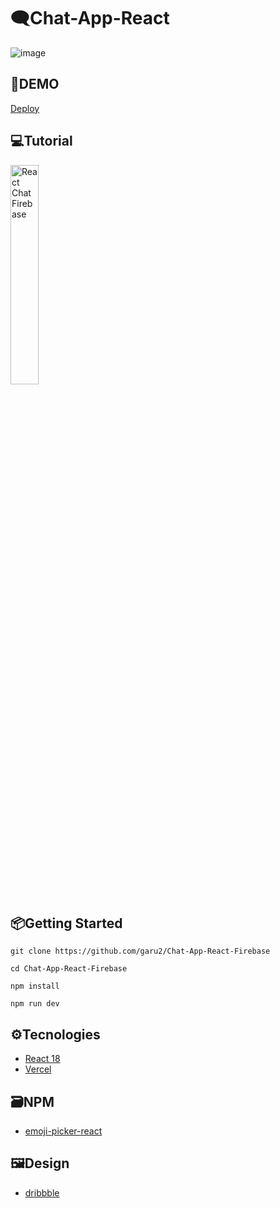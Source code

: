 # 🗨Chat-App-React
![image](https://drive.google.com/uc?export=view&id=1XJiLyf7NbIZPFtUUEC9Jmh7d1vJCkaaE)

## 🚀DEMO
 [Deploy](https://chat-app-react-firebase-three.vercel.app/)
 
## 💻Tutorial
<a href='https://youtu.be/8tZWY7zVHLU' target='_blank'>
    <img width='30%' src='https://img.youtube.com/vi/8tZWY7zVHLU/mqdefault.jpg' alt='React Chat Firebase' />
</a>

## 📦Getting Started
```
git clone https://github.com/garu2/Chat-App-React-Firebase
```
```
cd Chat-App-React-Firebase
```
```
npm install
```
```
npm run dev
```
## ⚙Tecnologies
* [React 18](https://reactjs.org/)
* [Vercel](https://vercel.com/)
## 🗃NPM
* [emoji-picker-react](https://www.npmjs.com/package/emoji-picker-react)

## 🖼Design
* [dribbble](https://dribbble.com/shots/13625389-QuickChat-Dashboard-Design/attachments/5230015?mode=media)
